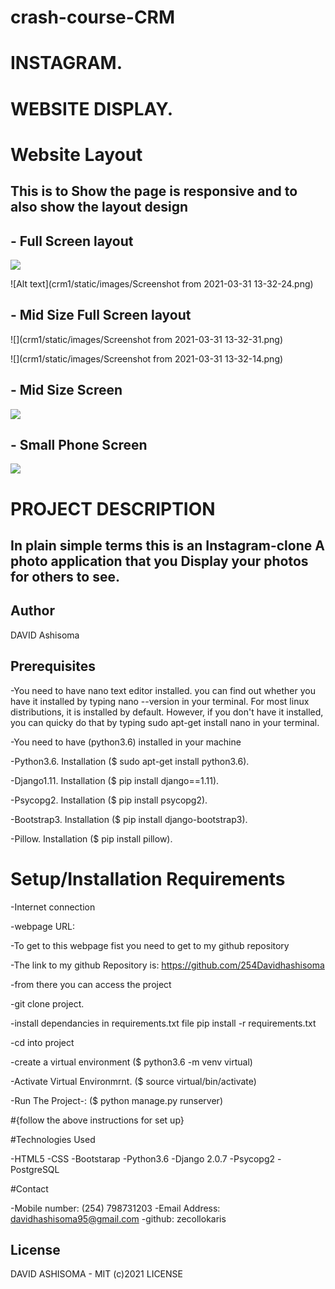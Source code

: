# crash-course-CRM
#                                                    INSTAGRAM.


#                                                  WEBSITE DISPLAY.
# Website Layout


## This is to Show the page is responsive and to also show the layout design


## - Full Screen layout

![](spec.md/Disp7.png)

![Alt text](crm1/static/images/Screenshot from 2021-03-31 13-32-24.png)


## - Mid Size Full Screen layout

![](crm1/static/images/Screenshot from 2021-03-31 13-32-31.png)

![](crm1/static/images/Screenshot from 2021-03-31 13-32-14.png)

## - Mid Size Screen

![](spec.md/Disp5.png)

## - Small Phone Screen

![](spec.md/Disp4.png)

#  PROJECT DESCRIPTION

## In plain simple terms this is an Instagram-clone A photo application that you Display your photos for others to see.

## Author
DAVID Ashisoma

## Prerequisites
-You need to have nano text editor installed. you can find out whether you have it installed by typing nano --version in your terminal. For most linux distributions, it is installed by default. However, if you don't have it installed, you can quicky do that by typing sudo apt-get install nano in your terminal.

-You need to have (python3.6) installed in your machine

-Python3.6. Installation ($ sudo apt-get install python3.6).

-Django1.11. Installation ($ pip install django==1.11).

-Psycopg2. Installation ($ pip install psycopg2).

-Bootstrap3. Installation ($ pip install django-bootstrap3).

-Pillow. Installation ($ pip install pillow).

# Setup/Installation Requirements

-Internet connection

-webpage URL:

-To get to this webpage fist you need to get to my github repository

-The link to my github Repository is: https://github.com/254Davidhashisoma

-from there you can access the project

-git clone project.

-install dependancies in requirements.txt file pip install -r requirements.txt

-cd into project

-create a virtual environment ($ python3.6 -m venv virtual)

-Activate Virtual Environmrnt. ($ source virtual/bin/activate)

-Run The Project-: ($ python manage.py runserver)

#{follow the above instructions for set up}

#Technologies Used

-HTML5
-CSS
-Bootstarap
-Python3.6
-Django 2.0.7
-Psycopg2
-PostgreSQL

#Contact

-Mobile number: (254) 798731203
-Email Address: davidhashisoma95@gmail.com
-github: zecollokaris

## License
DAVID ASHISOMA - MIT (c)2021 LICENSE